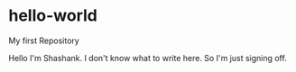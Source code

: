# hello-world
My first Repository

Hello
I'm Shashank. 
I don't know what to write here.
So I'm just signing off.
